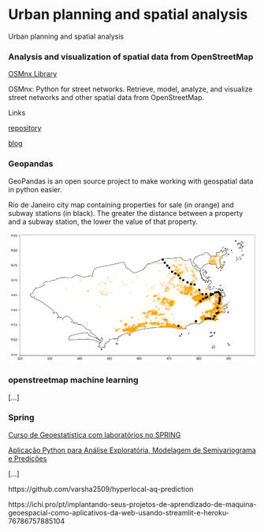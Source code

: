 <!DOCTYPE html>
<html>
<head>
<meta charset="UTF-8"/>
<h1>Urban planning and spatial analysis</h1>
</head>
<body>
<!-- Conteúdo -->
  <p>Urban planning and spatial analysis</p>
  <p></p>
  <h3>Analysis and visualization of spatial data from OpenStreetMap</h3>
  <p>
    <a href="https://github.com/renatogcruz/urban-planning-and-spatial-analysis/tree/main/osmnx-examples">OSMnx Library</a>
  </p>
  <p>OSMnx: Python for street networks. Retrieve, model, analyze, and visualize street networks and other spatial data from OpenStreetMap.</P>
  <p>Links</P>
  <p>
  <a href="https://github.com/gboeing/osmnx">repository</a>
  </p>
  <p>
  <a href="https://geoffboeing.com/">blog</a>
  </p>
  
  <h3>Geopandas</h3>  
  <p>
  GeoPandas is an open source project to make working with geospatial data in python easier. 
  </p>
  <p>
  Rio de Janeiro city map containing properties for sale (in orange) and subway stations (in black). The greater the distance between a property and a subway station, the lower the value of that property.
  </p>
  <img src="geopandas/rj.png" alt="My cool logo"/>    
  
  
  <h3>openstreetmap machine learning</h3>
  <p>
  [...]
  </P>
  
  <h3>Spring</h3>  
  <p>
  <a href="http://www.dpi.inpe.br/spring/portugues/manuais.html">Curso de Geoestatística com laboratórios no SPRING</a> 
  </p>
  <p>
  <a href="http://www.dpi.inpe.br/spring/portugues/manuais.html">Aplicação Python para Análise Exploratória, Modelagem de Semivariograma e Predições</a>
  </p>
  
  <p>
  [...]
  </P>
  
  <p>https://github.com/varsha2509/hyperlocal-aq-prediction</p>
  <p>https://ichi.pro/pt/implantando-seus-projetos-de-aprendizado-de-maquina-geoespacial-como-aplicativos-da-web-usando-streamlit-e-heroku-76786757885104</p>
  
</body>
</html>



